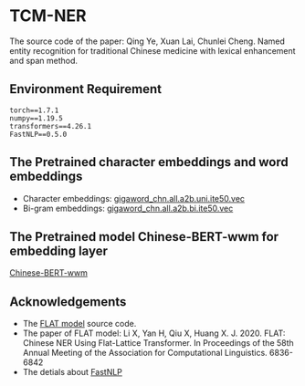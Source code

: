 # TCM-NER
The source code of the paper:
Qing Ye, Xuan Lai, Chunlei Cheng. Named entity recognition for traditional Chinese medicine with lexical enhancement and span method.
## Environment Requirement
    torch==1.7.1 
    numpy==1.19.5 
    transformers==4.26.1 
    FastNLP==0.5.0
## The Pretrained character embeddings and word embeddings
* Character embeddings: [gigaword_chn.all.a2b.uni.ite50.vec](https://drive.google.com/file/d/1_Zlf0OAZKVdydk7loUpkzD2KPEotUE8u/view)
* Bi-gram embeddings: [gigaword_chn.all.a2b.bi.ite50.vec](https://pan.baidu.com/s/1pLO6T9D#list/path=%2F)
## The Pretrained model Chinese-BERT-wwm for embedding layer
[Chinese-BERT-wwm](https://github.com/ymcui/Chinese-BERT-wwm)
## Acknowledgements
* The [FLAT model](https://github.com/LeeSureman/Flat-Lattice-Transformer) source code.
* The paper of FLAT model: Li X, Yan H, Qiu X, Huang X. J. 2020. FLAT: Chinese NER Using Flat-Lattice Transformer. In Proceedings of the 58th Annual Meeting of the Association for Computational Linguistics. 6836-6842
* The detials about [FastNLP](https://github.com/fastnlp/fastNLP)
